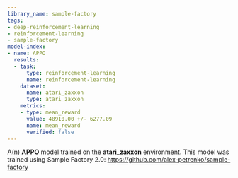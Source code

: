 ```yaml
---
library_name: sample-factory
tags:
- deep-reinforcement-learning
- reinforcement-learning
- sample-factory
model-index:
- name: APPO
  results:
  - task:
      type: reinforcement-learning
      name: reinforcement-learning
    dataset:
      name: atari_zaxxon
      type: atari_zaxxon
    metrics:
    - type: mean_reward
      value: 48910.00 +/- 6277.09
      name: mean_reward
      verified: false
---
```


A(n) **APPO** model trained on the **atari_zaxxon** environment.
This model was trained using Sample Factory 2.0: https://github.com/alex-petrenko/sample-factory
    
